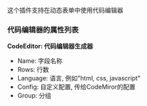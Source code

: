 这个插件支持在动态表单中使用代码编辑器

### 代码编辑器的属性列表

**CodeEditor: 代码编辑器生成器**

- Name: 字段名称
- Rows: 行数
- Language: 语言, 例如"html, css, javascript"
- Config: 自定义配置, 传给CodeMiror的配置
- Group: 分组
